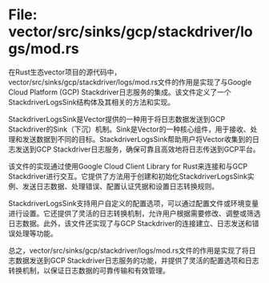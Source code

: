 # File: vector/src/sinks/gcp/stackdriver/logs/mod.rs

在Rust生态vector项目的源代码中，vector/src/sinks/gcp/stackdriver/logs/mod.rs文件的作用是实现了与Google Cloud Platform (GCP) Stackdriver日志服务的集成。该文件定义了一个StackdriverLogsSink结构体及其相关的方法和实现。

StackdriverLogsSink是Vector提供的一种用于将日志数据发送到GCP Stackdriver的Sink（下沉）机制。Sink是Vector的一种核心组件，用于接收、处理和发送数据到不同的目标。StackdriverLogsSink帮助用户将Vector收集到的日志发送到GCP Stackdriver日志服务，确保可靠且高效地将日志传送到GCP平台。

该文件的实现通过使用Google Cloud Client Library for Rust来连接和与GCP Stackdriver进行交互。它提供了方法用于创建和初始化StackdriverLogsSink实例、发送日志数据、处理错误、配置认证凭据和设置日志转换规则。

StackdriverLogsSink支持用户自定义的配置选项，可以通过配置文件或环境变量进行设置。它还提供了灵活的日志转换机制，允许用户根据需要修改、调整或筛选日志数据。此外，该文件还实现了与GCP Stackdriver的连接建立、日志发送和错误处理等功能。

总之，vector/src/sinks/gcp/stackdriver/logs/mod.rs文件的作用是实现了将日志数据发送到GCP Stackdriver日志服务的功能，并提供了灵活的配置选项和日志转换机制，以保证日志数据的可靠传输和有效管理。

